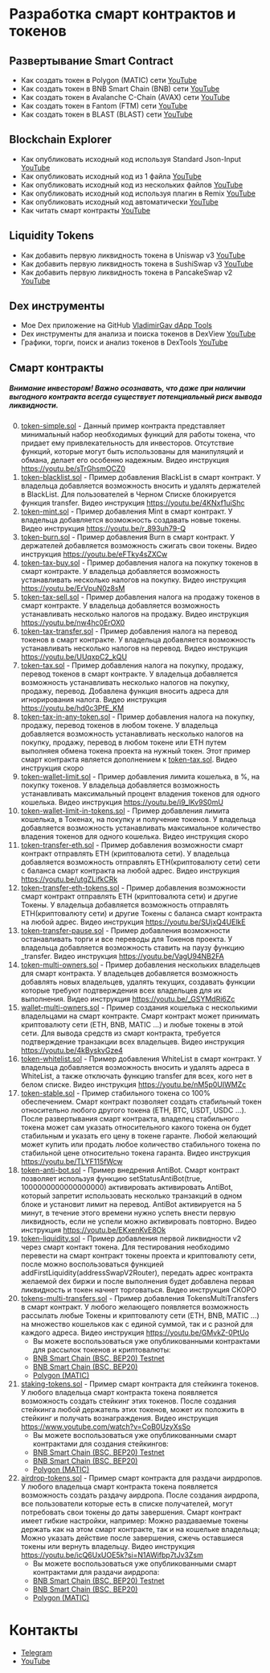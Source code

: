 # Разработка смарт контрактов и токенов

## Развертывание Smart Contract
- Как создать токен в Polygon (MATIC) сети [YouTube](https://youtu.be/_Pi1rQEGNKI)
- Как создать токен в BNB Smart Chain (BNB) сети [YouTube](https://youtu.be/sTrGhsmOCZ0)
- Как создать токен в Avalanche C-Chain (AVAX) сети [YouTube](https://youtu.be/O6E7_yK5MWU)
- Как создать токен в Fantom (FTM) сети [YouTube](https://youtu.be/XmR-0mEchEk)
- Как создать токен в BLAST (BLAST) сети [YouTube](https://youtu.be/QaKlbUEVHpg)

## Blockchain Explorer
- Как опубликовать исходный код используя Standard Json-Input [YouTube](https://www.youtube.com/watch?v=rDLZbVLHdAI)
- Как опубликовать исходный код из 1 файла [YouTube](https://youtu.be/dAnI76aaH3E)
- Как опубликовать исходный код из нескольких файлов [YouTube](https://youtu.be/e8pyvo4ssQU)
- Как опубликовать исходный код используя плагин в Remix [YouTube](https://youtu.be/70mc5wb7hGc)
- Как опубликовать исходный код автоматически [YouTube](https://youtu.be/H0ICkU1BDIY)
- Как читать смарт контракты [YouTube](https://youtu.be/iXdO5rqXa18)

## Liquidity Tokens
- Как добавить первую ликвидность токена в Uniswap v3 [YouTube](https://youtu.be/YqFfr_iCMBY)
- Как добавить первую ликвидность токена в SushiSwap v3 [YouTube](https://youtu.be/DSr3F65i2bE)
- Как добавить первую ликвидность токена в PancakeSwap v2 [YouTube](https://youtu.be/l0KniFJ2B3g)

## Dex инструменты
- Мое Dex приложение на GitHub  [VladimirGav dApp Tools](https://vladimirgav.github.io/)
- Dex инструменты для анализа и поиска токенов в DexView [YouTube](https://youtu.be/pNisAFWql0U)
- Графики, торги, поиск и анализ токенов в DexTools [YouTube](https://youtu.be/IAxDI-gqTgs)

## Смарт контракты
##### Внимание инвесторам! Важно осознавать, что даже при наличии выгодного контракта всегда существует потенциальный риск вывода ликвидности.
0. [token-simple.sol](token-simple.sol) - Данный пример контракта представляет минимальный набор необходимых функций для работы токена, что придает ему привлекательность для инвесторов. Отсутствие функций, которые могут быть использованы для манипуляций и обмана, делает его особенно надежным. Видео инструкция https://youtu.be/sTrGhsmOCZ0
0. [token-blacklist.sol](token-blacklist.sol) - Пример добавления BlackList в смарт контракт. У владельца добавляется возможность вносить и удалять держателей в BlackList. Для пользователей в Черном Списке блокируется функция transfer. Видео инструкция https://youtu.be/4KNxf1uiShc
0. [token-mint.sol](token-mint.sol) - Пример добавления Mint в смарт контракт. У владельца добавляется возможность создавать новые токены. Видео инструкция https://youtu.be/r_893uh79-Q
0. [token-burn.sol](token-burn.sol) - Пример добавления Burn в смарт контракт. У держателей добавляется возможность сжигать свои токены. Видео инструкция https://youtu.be/eFTky4sZXCw
0. [token-tax-buy.sol](token-tax-buy.sol) - Пример добавления налога на покупку токенов в смарт контракте. У владельца добавляется возможность устанавливать несколько налогов на покупку. Видео инструкция https://youtu.be/ErVpuN0z8sM
0. [token-tax-sell.sol](token-tax-sell.sol) - Пример добавления налога на продажу токенов в смарт контракте. У владельца добавляется возможность устанавливать несколько налогов на продажу. Видео инструкция https://youtu.be/nw4hc0ErOX0
0. [token-tax-transfer.sol](token-tax-transfer.sol) - Пример добавления налога на перевод токенов в смарт контракте. У владельца добавляется возможность устанавливать несколько налогов на перевод. Видео инструкция https://youtu.be/UUqxpC2_kQU
0. [token-tax.sol](token-tax.sol) - Пример добавления налога на покупку, продажу, перевод токенов в смарт контракте. У владельца добавляется возможность устанавливать несколько налогов на покупку, продажу, перевод. Добавлена функция вносить адреса для игнорирования налога. Видео инструкция https://youtu.be/hd0c3PfE_KM
0. [token-tax-in-any-token.sol](token-tax-in-any-token.sol) - Пример добавления налога на покупку, продажу, перевод токенов в любом токене. У владельца добавляется возможность устанавливать несколько налогов на покупку, продажу, перевод в любом токене или ETH путем выполняея обмена токена проекта на нужный токен. Этот пример смарт контракта является дополнением к [token-tax.sol](token-tax.sol). Видео инструкция скоро
0. [token-wallet-limit.sol](token-wallet-limit.sol) - Пример добавления лимита кошелька, в %, на покупку токенов. У владельца добавляется возможность устанавливать максимальный процент владения токенов для одного кошелька. Видео инструкция https://youtu.be/i9_lKv9S0mU
0. [token-wallet-limit-in-tokens.sol](token-wallet-limit-in-tokens.sol) - Пример добавления лимита кошелька, в Токенах, на покупку и получение токенов. У владельца добавляется возможность устанавливать максимальное количество владения токенов для одного кошелька. Видео инструкция скоро
0. [token-transfer-eth.sol](token-transfer-eth.sol) - Пример добавления возможности смарт контракт отправлять ETH (криптовалюта сети). У владельца добавляется возможность отправлять ETH(криптовалюту сети) сети с баланса смарт контракта на любой адрес. Видео инструкция https://youtu.be/utgZLifkCRk
0. [token-transfer-eth-tokens.sol](token-transfer-eth-tokens.sol) - Пример добавления возможности смарт контракт отправлять ETH (криптовалюта сети) и другие Токены. У владельца добавляется возможность отправлять ETH(криптовалюту сети) и другие Токены с баланса смарт контракта на любой адрес. Видео инструкция https://youtu.be/SUjxQ4UElkE
0. [token-transfer-pause.sol](token-transfer-pause.sol) - Пример добавления возможности останавливать торги и все переводы для Токенов проекта. У владельца добавляется возможность ставить на паузу функцию _transfer. Видео инструкция https://youtu.be/VagU94NB2FA
0. [token-multi-owners.sol](token-multi-owners.sol) - Пример добавления нескольких владельцев для смарт контракта. У владельцев добавляется возможность добавлять новых владельцев, удалять текущих, создавать функции которые требуют подтверждения всех владельцев для их выполнения. Видео инструкция https://youtu.be/_GSYMdRi6Zc
0. [wallet-multi-owners.sol](wallet-multi-owners.sol) - Пример создания кошелька с несколькими владельцами на смарт контракте. Смарт контракт может принимать криптовалюту сети (ETH, BNB, MATIC ...) и любые токены в этой сети. Для вывода средств из смарт контракта, требуется подтверждение транзакции всех владельцев. Видео инструкция https://youtu.be/4kByskvGze4
0. [token-whitelist.sol](token-whitelist.sol) - Пример добавления WhiteList в смарт контракт. У владельца добавляется возможность вносить и удалять адреса в WhiteList, а также отключать функцию transfer для всех, кого нет в белом списке. Видео инструкция https://youtu.be/nM5p0UIWMZc
0. [token-stable.sol](token-stable.sol) - Пример стабильного токена со 100% обеспечением. Смарт контракт позволяет создать стабильный токен относительно любого другого токена (ETH, BTC, USDT, USDC ...). После развертывания смарт контракта, владелец стабильного токена может сам указать относительного какого токена он будет стабильным и указать его цену в токене гаранте. Любой желающий может купить или продать любое количество стабильного токена по стабильной цене относительно токена гаранта. Видео инструкция https://youtu.be/TLYF115fWcw
0. [token-anti-bot.sol](token-anti-bot.sol) - Пример внедрения AntiBot. Смарт контракт позволяет используя функцию setStatusAntiBot(true, 1000000000000000000) активировать  активировать AntiBot, который запретит использовать несколько транзакций в одном блоке и установит лимит на перевод. AntiBot активируется на 5 минут, в течение этого времени нужно успеть внести первую ликвидность, если не успели можно активировать повторно. Видео инструкция https://youtu.be/EKxenKvE8Ok
0. [token-liquidity.sol](token-liquidity.sol) - Пример добавления первой ликвидности v2 через смарт контакт токена. Для тестирования необходимо перевести на смарт контракт токены проекта и криптовалюту сети, после можно воспользоваться функцией addFirstLiquidity(addressSwapV2Router), передать адрес контракта желаемой dex биржи и после выполнения будет добавлена первая ликвидность и токен начнет торговаться. Видео инструкция СКОРО
0. [tokens-multi-transfers.sol](tokens-multi-transfers.sol) - Пример добавления TokensMultiTransfers в смарт контракт. У любого желающего появляется возможность рассылать любые Токены и криптовалюту сети (ETH, BNB, MATIC ...) на множество кошельков как с единой суммой, так и с разной для каждого адреса. Видео инструкция https://youtu.be/GMvkZ-0PtUo
    - Вы можете воспользоваться уже опубликованными контрактами для рассылок токенов и криптовалюты:
    - [BNB Smart Chain (BSC, BEP20) Testnet](https://testnet.bscscan.com/address/0x0910e72437b6212dda969b6ec82fbcfbb646bf8f#writeContract)
    - [BNB Smart Chain (BSC, BEP20)](https://bscscan.com/address/0x0910e72437b6212dda969b6ec82fbcfbb646bf8f#writeContract)
    - [Polygon (MATIC)](https://polygonscan.com/address/0x0910e72437b6212dda969b6ec82fbcfbb646bf8f#writeContract)
0. [staking-tokens.sol](staking-tokens.sol) - Пример смарт контракта для стейкинга токенов. У любого владельца смарт контракта токена появляется возможность создать стейкинг этих токенов. После создания стейкинга любой держатель этих токенов, может их положить в стейкинг и получать вознаграждения. Видео инструкция https://www.youtube.com/watch?v=CoB0UzyXsSo
    - Вы можете воспользоваться уже опубликованными смарт контрактами для создания стейкингов:
    - [BNB Smart Chain (BSC, BEP20) Testnet](https://testnet.bscscan.com/address/0x514e1f0ced3fa63d27b6012592564ca74a819378#writeContract)
    - [BNB Smart Chain (BSC, BEP20)](https://bscscan.com/address/0x514e1f0ced3fa63d27b6012592564ca74a819378#writeContract)
    - [Polygon (MATIC)](https://polygonscan.com/address/0x514e1f0ced3fa63d27b6012592564ca74a819378#writeContract)
0. [airdrop-tokens.sol](airdrop-tokens.sol) - Пример смарт контракта для раздачи аирдропов. У любого владельца смарт контракта токена появляется возможность создать раздачу аирдропа. После создания аирдропа, все пользователи которые есть в списке получателей, могут потребовать свои токены до даты завершения. Смарт контракт имеет гибкие настройки, например: Можно раздаваемые токены держать как на этом смарт контракте, так и на кошельке владельца; Можно указать действие после завершения, сжечь оставшиеся токены или вернуть владельцу. Видео инструкция https://youtu.be/icQ6UxUOE5k?si=N1AWifbp7tJv3Zsm
    - Вы можете воспользоваться уже опубликованными смарт контрактами для раздачи аирдропа:
    - [BNB Smart Chain (BSC, BEP20) Testnet](https://testnet.bscscan.com/address/0xee8b3cb26a14c7c74a6786e08df0b4b6582e9d65#writeContract)
    - [BNB Smart Chain (BSC, BEP20)](https://bscscan.com/address/0xee8b3cb26a14c7c74a6786e08df0b4b6582e9d65#writeContract)
    - [Polygon (MATIC)](https://polygonscan.com/address/0xee8b3cb26a14c7c74a6786e08df0b4b6582e9d65#writeContract)
    
# Контакты
- [Telegram](https://t.me/Vladimir_Gav)
- [YouTube](https://www.youtube.com/@vladimirgav)